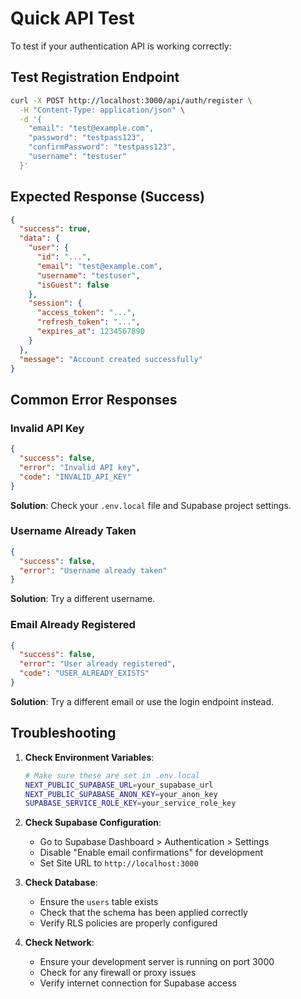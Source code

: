 # Quick API Test

To test if your authentication API is working correctly:

## Test Registration Endpoint

```bash
curl -X POST http://localhost:3000/api/auth/register \
  -H "Content-Type: application/json" \
  -d '{
    "email": "test@example.com",
    "password": "testpass123",
    "confirmPassword": "testpass123",
    "username": "testuser"
  }'
```

## Expected Response (Success)
```json
{
  "success": true,
  "data": {
    "user": {
      "id": "...",
      "email": "test@example.com",
      "username": "testuser",
      "isGuest": false
    },
    "session": {
      "access_token": "...",
      "refresh_token": "...",
      "expires_at": 1234567890
    }
  },
  "message": "Account created successfully"
}
```

## Common Error Responses

### Invalid API Key
```json
{
  "success": false,
  "error": "Invalid API key",
  "code": "INVALID_API_KEY"
}
```
**Solution**: Check your `.env.local` file and Supabase project settings.

### Username Already Taken
```json
{
  "success": false,
  "error": "Username already taken"
}
```
**Solution**: Try a different username.

### Email Already Registered
```json
{
  "success": false,
  "error": "User already registered",
  "code": "USER_ALREADY_EXISTS"
}
```
**Solution**: Try a different email or use the login endpoint instead.

## Troubleshooting

1. **Check Environment Variables**:
   ```bash
   # Make sure these are set in .env.local
   NEXT_PUBLIC_SUPABASE_URL=your_supabase_url
   NEXT_PUBLIC_SUPABASE_ANON_KEY=your_anon_key
   SUPABASE_SERVICE_ROLE_KEY=your_service_role_key
   ```

2. **Check Supabase Configuration**:
   - Go to Supabase Dashboard > Authentication > Settings
   - Disable "Enable email confirmations" for development
   - Set Site URL to `http://localhost:3000`

3. **Check Database**:
   - Ensure the `users` table exists
   - Check that the schema has been applied correctly
   - Verify RLS policies are properly configured

4. **Check Network**:
   - Ensure your development server is running on port 3000
   - Check for any firewall or proxy issues
   - Verify internet connection for Supabase access
